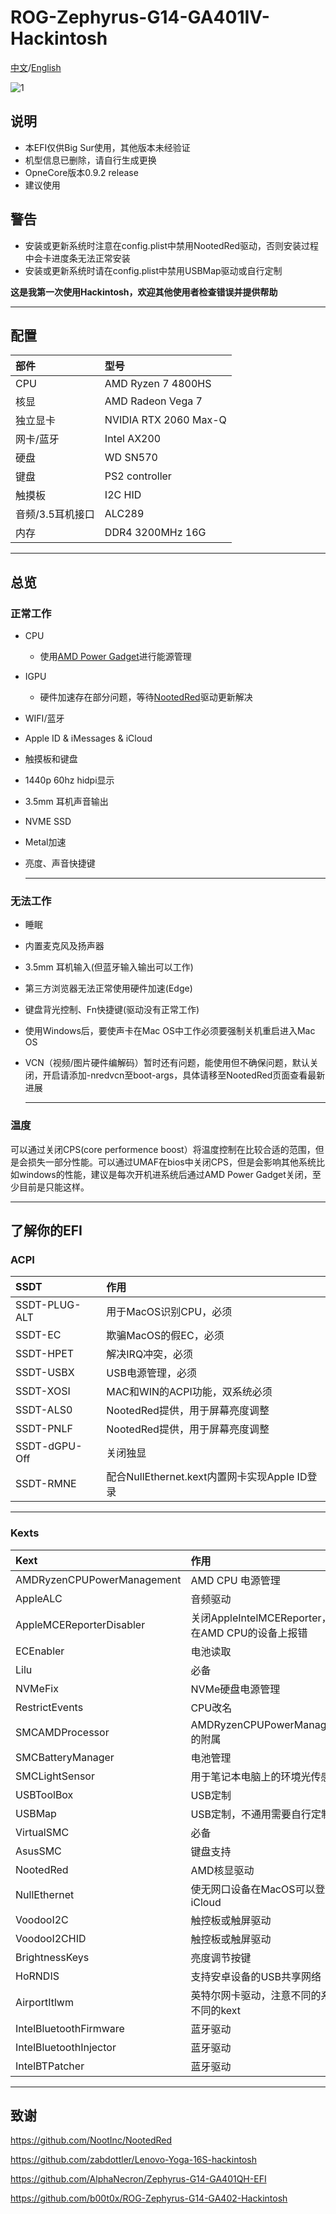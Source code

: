 # ROG-Zephyrus-G14-GA401IV-Hackintosh

[中文](README.md)/[English](README_en.md)

![1](https://github.com/PIut02/ROG-Zephyrus-G14-GA401IV-Hackintosh/assets/39442130/86b55723-bf91-4830-8dc3-be19ba0f1666)

## 说明

- 本EFI仅供Big Sur使用，其他版本未经验证
- 机型信息已删除，请自行生成更换
- OpneCore版本0.9.2 release
- 建议使用

## 警告

- 安装或更新系统时注意在config.plist中禁用NootedRed驱动，否则安装过程中会卡进度条无法正常安装
- 安装或更新系统时请在config.plist中禁用USBMap驱动或自行定制

**这是我第一次使用Hackintosh，欢迎其他使用者检查错误并提供帮助**

---

## 配置

| 部件             | 型号                  |
| :--------------- | :-------------------- |
| CPU              | AMD Ryzen 7 4800HS    |
| 核显             | AMD Radeon Vega 7     |
| 独立显卡         | NVIDIA RTX 2060 Max-Q |
| 网卡/蓝牙        | Intel AX200           |
| 硬盘             | WD SN570              |
| 键盘             | PS2 controller        |
| 触摸板           | I2C HID               |
| 音频/3.5耳机接口 | ALC289                |
| 内存             | DDR4 3200MHz 16G      |

---
## 总览

### 正常工作

- CPU

  - 使用[AMD Power Gadget](https://github.com/trulyspinach/SMCAMDProcessor)进行能源管理

- IGPU

  - 硬件加速存在部分问题，等待[NootedRed](https://github.com/NootInc/NootedRed)驱动更新解决

- WIFI/蓝牙

- Apple ID & iMessages & iCloud

- 触摸板和键盘

- 1440p 60hz hidpi显示

- 3.5mm 耳机声音输出

- NVME SSD

- Metal加速

- 亮度、声音快捷键

  ---

### 无法工作

- 睡眠

- 内置麦克风及扬声器

- 3.5mm 耳机输入(但蓝牙输入输出可以工作)

- 第三方浏览器无法正常使用硬件加速(Edge)

- 键盘背光控制、Fn快捷键(驱动没有正常工作)

- 使用Windows后，要使声卡在Mac OS中工作必须要强制关机重启进入Mac OS

- VCN（视频/图片硬件编解码）暂时还有问题，能使用但不确保问题，默认关闭，开启请添加-nredvcn至boot-args，具体请移至NootedRed页面查看最新进展

  ---

### 温度

可以通过关闭CPS(core performence boost）将温度控制在比较合适的范围，但是会损失一部分性能。可以通过UMAF在bios中关闭CPS，但是会影响其他系统比如windows的性能，建议是每次开机进系统后通过AMD Power Gadget关闭，至少目前是只能这样。

---

## 了解你的EFI

### ACPI

SSDT | 作用
:---------|:---------
SSDT-PLUG-ALT | 用于MacOS识别CPU，必须
SSDT-EC | 欺骗MacOS的假EC，必须
SSDT-HPET | 解决IRQ冲突，必须
SSDT-USBX | USB电源管理，必须
SSDT-XOSI | MAC和WIN的ACPI功能，双系统必须
SSDT-ALS0 | NootedRed提供，用于屏幕亮度调整
SSDT-PNLF | NootedRed提供，用于屏幕亮度调整
SSDT-dGPU-Off | 关闭独显 
SSDT-RMNE | 配合NullEthernet.kext内置网卡实现Apple ID登录 

---
### Kexts

Kext | 作用
:---------|:---------
AMDRyzenCPUPowerManagement | AMD CPU 电源管理
AppleALC | 音频驱动
AppleMCEReporterDisabler | 关闭AppleIntelMCEReporter，避免在AMD CPU的设备上报错
ECEnabler | 电池读取
Lilu | 必备
NVMeFix | NVMe硬盘电源管理
RestrictEvents | CPU改名
SMCAMDProcessor | AMDRyzenCPUPowerManagement的附属
SMCBatteryManager | 电池管理
SMCLightSensor | 用于笔记本电脑上的环境光传感器 
USBToolBox | USB定制
USBMap | USB定制，不通用需要自行定制 
VirtualSMC | 必备
AsusSMC | 键盘支持 
NootedRed | AMD核显驱动
NullEthernet | 使无网口设备在MacOS可以登录iCloud
VoodooI2C | 触控板或触屏驱动
VoodooI2CHID | 触控板或触屏驱动
BrightnessKeys | 亮度调节按键
HoRNDIS | 支持安卓设备的USB共享网络 
AirportItlwm | 英特尔网卡驱动，注意不同的系统有不同的kext
IntelBluetoothFirmware | 蓝牙驱动
IntelBluetoothInjector | 蓝牙驱动 
IntelBTPatcher | 蓝牙驱动 

---
## 致谢

https://github.com/NootInc/NootedRed

https://github.com/zabdottler/Lenovo-Yoga-16S-hackintosh

https://github.com/AlphaNecron/Zephyrus-G14-GA401QH-EFI

https://github.com/b00t0x/ROG-Zephyrus-G14-GA402-Hackintosh
